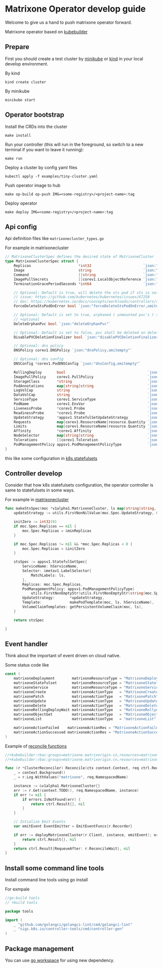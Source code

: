 # Matrixone Operator develop guide

Welcome to give us a hand to push matrixone operator forward.

Matrixone operator based on [kubebuilder](https://book.kubebuilder.io/)

## Prepare

First you should create a test cluster by [minikube](https://minikube.sigs.k8s.io/docs/start/) or [kind](https://kind.sigs.k8s.io/docs/user/quick-start/) in your local develop environment.

By kind

```shell
kind create cluster
```

By minikube

```shell
minikube start
```

## Operator bootstrap

Install the CRDs into the cluster

```shell
make install
```

Run your controller (this will run in the foreground, so switch to a new terminal if you want to leave it running):

```shell
make run
```

Deploy a cluster by config yaml files

```shell
kubectl apply -f examples/tiny-cluster.yaml
```

Push operator image to hub

```shell
make op-build op-push IMG=<some-registry>/<project-name>:tag
```

Deploy operator

```shell
make deploy IMG=<some-registry>/<project-name>:tag
```

## Api config

Api definition files like `matrixonecluster_types.go`

For example in matrixonecluster

```go
// MatrixoneClusterSpec defines the desired state of MatrixoneCluster
type MatrixoneClusterSpec struct {
	Replicas                      *int32                        `json:"replicas,omitempty"`
	Image                         string                        `json:"image,omitempty"`
	Command                       []string                      `json:"command,omitempty"`
	ImagePullSecrets              []corev1.LocalObjectReference `json:"imagePullSecrets,omitempty"`
	TerminationGracePeriodSeconds *int64                        `json:"terminationGracePeriodSeconds,omitempty"`

	// Optional: Default is true, will delete the sts pod if sts is set to ordered ready to ensure
	// issue: https://github.com/kubernetes/kubernetes/issues/67250
	// doc: https://kubernetes.io/docs/concepts/workloads/controllers/statefulset/#forced-rollback
	ForceDeleteStsPodOnError bool `json:"forceDeleteStsPodOnError,omitempty"`

	// Optional: Default is set to true, orphaned ( unmounted pvc's ) shall be cleaned up by the operator.
	// +optional
	DeleteOrphanPvc bool `json:"deleteOrphanPvc"`

	// Optional: Default is set to false, pvc shall be deleted on deletion of CR
	DisablePVCDeletionFinalizer bool `json:"disablePVCDeletionFinalizer,omitempty"`

	// Optional: dns policy
	DNSPolicy corev1.DNSPolicy `json:"dnsPolicy,omitempty"`

	// Optional: dns config
	DNSConfig *corev1.PodDNSConfig `json:"dnsConfig,omitempty"`

	RollingDeploy       bool                                      `json:"rollingDeploy,omitempty"`
	ImagePullPolicy     corev1.PullPolicy                         `json:"imagePullPolicy,omitempty"`
	StorageClass        *string                                   `json:"storageClass,omitempty"`
	PodAnnotations      map[string]string                         `json:"podAnnotations,omitempty"`
	LogVolCap           string                                    `json:"logVolumeCap,omitempty"`
	DataVolCap          string                                    `json:"dataVolumeCap,omitempty"`
	ServiceType         corev1.ServiceType                        `json:"serviceType,omitempty"`
	PodName             corev1.EnvVar                             `json:"podName,omitempty"`
	LivenessProbe       *corev1.Probe                             `json:"livenessProbe,omitempty"`
	ReadinessProbe      *corev1.Probe                             `json:"readinessProbe,omitempty"`
	UpdateStrategy      *appsv1.StatefulSetUpdateStrategy         `json:"updateStrategy,omitempty"`
	Requests            map[corev1.ResourceName]resource.Quantity `json:"requests,omitempty"`
	Limits              map[corev1.ResourceName]resource.Quantity `json:"limits,omitempty"`
	Affinity            *corev1.Affinity                          `json:"affinity,omitempty"`
	NodeSelector        map[string]string                         `json:"nodeSelector,omitempty"`
	Tolerations         []corev1.Toleration                       `json:"tolerations,omitempty"`
	PodManagementPolicy appsv1.PodManagementPolicyType            `json:"podManagementPolicy,omitempty"`
}
```

this like some configuration in [k8s statefulsets](https://kubernetes.io/docs/concepts/workloads/controllers/statefulset/) 

## Controller develop

Consider that how k8s statefulsets configuration, the operator controller is same to statefulsets in some ways.

For example in [matrixonecluster](https://github.com/matrixorigin/matrixone-operator/blob/3b841b4b977c67d7e0a39543556ba9b742e1a36b/pkg/controllers/components/statefulset_control.go#L63)

```go
func makeStsSpec(moc *v1alpha1.MatrixoneCluster, ls map[string]string, hServiceName string) appsv1.StatefulSetSpec {
	updateStrategy := utils.FirstNonNilValue(moc.Spec.UpdateStrategy, &appsv1.StatefulSetUpdateStrategy{}).(*appsv1.StatefulSetUpdateStrategy)

	initZero := int32(0)
	if moc.Spec.Replicas == nil {
		moc.Spec.Replicas = &minReplicas
	}

	if moc.Spec.Replicas != nil && *moc.Spec.Replicas < 0 {
		moc.Spec.Replicas = &initZero
	}

	stsSpec := appsv1.StatefulSetSpec{
		ServiceName: hServiceName,
		Selector: &metav1.LabelSelector{
			MatchLabels: ls,
		},
		Replicas: moc.Spec.Replicas,
		PodManagementPolicy: appsv1.PodManagementPolicyType(
			utils.FirstNonEmptyStr(utils.FirstNonEmptyStr(string(moc.Spec.PodManagementPolicy), string(moc.Spec.PodManagementPolicy)), string(appsv1.ParallelPodManagement))),
		UpdateStrategy:       *updateStrategy,
		Template:             makePodTemplate(moc, ls, hServiceName),
		VolumeClaimTemplates: getPersistentVolumeClaim(moc, ls),
	}

	return stsSpec

}

```

## Event handler

Think about the important of event driven on cloud native.

Some status code like
```go
const (
	matrixoneDeployment        matrixoneResourceType = "MatrixoneDeployment"
	matrixoneStatefulset       matrixoneResourceType = "MatrixoneStatefulset"
	matrixoneService           matrixoneResourceType = "MatrixoneService"
	matrixoneCreate            matrixoneActionType   = "MatrixoneCreate"
	matrixonePatch             matrixoneActionType   = "MatrixonePatch"
	matrixoneUpdate            matrixoneActionType   = "MatrixoneUpdate"
	matrixoneDelete            matrixoneActionType   = "MatrixoneDelete"
	matrixoneRollingDeployWait matrixoneActionType   = "MatrixoneRollydeployWait"
	matrixoneObjectGet         matrixoneActionType   = "MatrixoneObjectGet"
	matrixoneList              matrixoneActionType   = "matrixoneList"

	matrixoneActionFailed    matrixoneActionRes = "MatrixoneActionFailed"
	matrixoneActionSuccessed matrixoneActionRes = "MatrixoneActionSuccessed"
)
```

Example of [reconcile functions](https://cluster-api.sigs.k8s.io/developer/providers/implementers-guide/controllers_and_reconciliation.html)

```go
//+kubebuilder:rbac:groups=matrixone.matrixorigin.cn,resources=matrixoneclusters,verbs=get;list;watch;create;update;patch;delete
//+kubebuilder:rbac:groups=matrixone.matrixorigin.cn,resources=matrixoneclusters/status,verbs=get;update;patch

func (r *ClusterReconciler) Reconcile(ctx context.Context, req ctrl.Request) (ctrl.Result, error) {
	_ = context.Background()
	_ = r.Log.WithValues("matrixone", req.NamespacedName)

	instance := &v1alpha1.MatrixoneCluster{}
	err := r.Get(context.TODO(), req.NamespacedName, instance)
	if err != nil {
		if errors.IsNotFound(err) {
			return ctrl.Result{}, nil
		}
	}

	// Intialize Emit Events
	var emitEvent EventEmitter = EmitEventFuncs{r.Recorder}

	if err := deployMatrixoneCluster(r.Client, instance, emitEvent); err != nil {
		return ctrl.Result{}, nil
	}
	return ctrl.Result{RequeueAfter: r.ReconcileWait}, nil
}

```

## Install some command line tools

Install command line tools using go install

For exmpale

```go
//go:build tools
// +build tools

package tools

import (
	_ "github.com/golangci/golangci-lint/cmd/golangci-lint"
	_ "sigs.k8s.io/controller-tools/cmd/controller-gen"
)
```

## Package management

You can use [go workspace](https://golang.google.cn/doc/tutorial/workspaces) for using new dependency.
